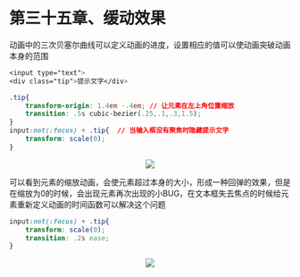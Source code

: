 # 第三十五章、缓动效果

动画中的三次贝塞尔曲线可以定义动画的进度，设置相应的值可以使动画突破动画本身的范围

```css
<input type="text">
<div class="tip">提示文字</div>

.tip{
    transform-origin: 1.4em -.4em; // 让元素在左上角位置缩放
    transition: .5s cubic-bezier(.25,.1,.3,1.5);
}
input:not(:focus) + .tip{  // 当输入框没有聚焦时隐藏提示文字
    transform: scale(0);
}
```

<div align=center><img src="/note/images/css-secret/35/1.gif"></div>  

可以看到元素的缩放动画，会使元素超过本身的大小，形成一种回弹的效果，但是在缩放为0的时候，会出现元素再次出现的小BUG，在文本框失去焦点的时候给元素重新定义动画的时间函数可以解决这个问题

```css
input:not(:focus) + .tip{
    transform: scale(0);
    transition: .2s ease;
}
```

<div align=center><img src="/note/images/css-secret/35/2.gif"></div>  
